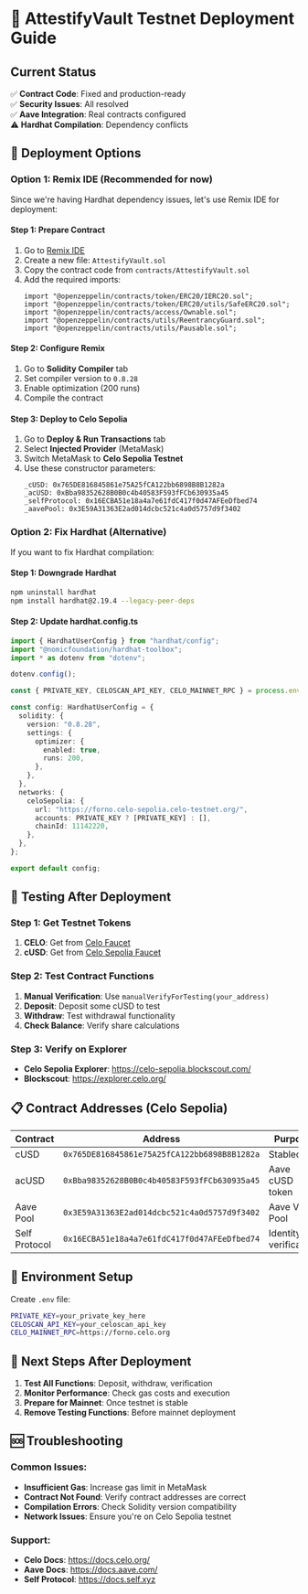 # 🚀 AttestifyVault Testnet Deployment Guide

## Current Status
✅ **Contract Code**: Fixed and production-ready  
✅ **Security Issues**: All resolved  
✅ **Aave Integration**: Real contracts configured  
⚠️ **Hardhat Compilation**: Dependency conflicts  

## 🎯 Deployment Options

### Option 1: Remix IDE (Recommended for now)

Since we're having Hardhat dependency issues, let's use Remix IDE for deployment:

#### Step 1: Prepare Contract
1. Go to [Remix IDE](https://remix.ethereum.org/)
2. Create a new file: `AttestifyVault.sol`
3. Copy the contract code from `contracts/AttestifyVault.sol`
4. Add the required imports:
   ```solidity
   import "@openzeppelin/contracts/token/ERC20/IERC20.sol";
   import "@openzeppelin/contracts/token/ERC20/utils/SafeERC20.sol";
   import "@openzeppelin/contracts/access/Ownable.sol";
   import "@openzeppelin/contracts/utils/ReentrancyGuard.sol";
   import "@openzeppelin/contracts/utils/Pausable.sol";
   ```

#### Step 2: Configure Remix
1. Go to **Solidity Compiler** tab
2. Set compiler version to `0.8.28`
3. Enable optimization (200 runs)
4. Compile the contract

#### Step 3: Deploy to Celo Sepolia
1. Go to **Deploy & Run Transactions** tab
2. Select **Injected Provider** (MetaMask)
3. Switch MetaMask to **Celo Sepolia Testnet**
4. Use these constructor parameters:
   ```
   _cUSD: 0x765DE816845861e75A25fCA122bb6898B8B1282a
   _acUSD: 0xBba98352628B0B0c4b40583F593fFCb630935a45
   _selfProtocol: 0x16ECBA51e18a4a7e61fdC417f0d47AFEeDfbed74
   _aavePool: 0x3E59A31363E2ad014dcbc521c4a0d5757d9f3402
   ```

### Option 2: Fix Hardhat (Alternative)

If you want to fix Hardhat compilation:

#### Step 1: Downgrade Hardhat
```bash
npm uninstall hardhat
npm install hardhat@2.19.4 --legacy-peer-deps
```

#### Step 2: Update hardhat.config.ts
```typescript
import { HardhatUserConfig } from "hardhat/config";
import "@nomicfoundation/hardhat-toolbox";
import * as dotenv from "dotenv";

dotenv.config();

const { PRIVATE_KEY, CELOSCAN_API_KEY, CELO_MAINNET_RPC } = process.env;

const config: HardhatUserConfig = {
  solidity: {
    version: "0.8.28",
    settings: {
      optimizer: {
        enabled: true,
        runs: 200,
      },
    },
  },
  networks: {
    celoSepolia: {
      url: "https://forno.celo-sepolia.celo-testnet.org/",
      accounts: PRIVATE_KEY ? [PRIVATE_KEY] : [],
      chainId: 11142220,
    },
  },
};

export default config;
```

## 🧪 Testing After Deployment

### Step 1: Get Testnet Tokens
1. **CELO**: Get from [Celo Faucet](https://faucet.celo.org/)
2. **cUSD**: Get from [Celo Sepolia Faucet](https://faucet.celo.org/)

### Step 2: Test Contract Functions
1. **Manual Verification**: Use `manualVerifyForTesting(your_address)`
2. **Deposit**: Deposit some cUSD to test
3. **Withdraw**: Test withdrawal functionality
4. **Check Balance**: Verify share calculations

### Step 3: Verify on Explorer
- **Celo Sepolia Explorer**: https://celo-sepolia.blockscout.com/
- **Blockscout**: https://explorer.celo.org/

## 📋 Contract Addresses (Celo Sepolia)

| Contract | Address | Purpose |
|----------|---------|---------|
| cUSD | `0x765DE816845861e75A25fCA122bb6898B8B1282a` | Stablecoin |
| acUSD | `0xBba98352628B0B0c4b40583F593fFCb630935a45` | Aave cUSD token |
| Aave Pool | `0x3E59A31363E2ad014dcbc521c4a0d5757d9f3402` | Aave V3 Pool |
| Self Protocol | `0x16ECBA51e18a4a7e61fdC417f0d47AFEeDfbed74` | Identity verification |

## 🔧 Environment Setup

Create `.env` file:
```bash
PRIVATE_KEY=your_private_key_here
CELOSCAN_API_KEY=your_celoscan_api_key
CELO_MAINNET_RPC=https://forno.celo.org
```

## 🎉 Next Steps After Deployment

1. **Test All Functions**: Deposit, withdraw, verification
2. **Monitor Performance**: Check gas costs and execution
3. **Prepare for Mainnet**: Once testnet is stable
4. **Remove Testing Functions**: Before mainnet deployment

## 🆘 Troubleshooting

### Common Issues:
- **Insufficient Gas**: Increase gas limit in MetaMask
- **Contract Not Found**: Verify contract addresses are correct
- **Compilation Errors**: Check Solidity version compatibility
- **Network Issues**: Ensure you're on Celo Sepolia testnet

### Support:
- **Celo Docs**: https://docs.celo.org/
- **Aave Docs**: https://docs.aave.com/
- **Self Protocol**: https://docs.self.xyz
